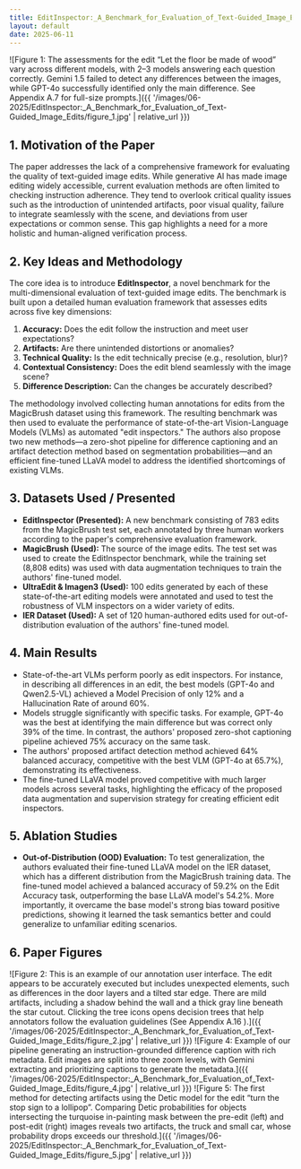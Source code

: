 ```yaml
---
title: EditInspector:_A_Benchmark_for_Evaluation_of_Text-Guided_Image_Edits
layout: default
date: 2025-06-11
---
```

![Figure 1: The assessments for the edit “Let the floor be made of wood” vary across different models, with 2–3 models answering each question correctly. Gemini 1.5 failed to detect any differences between the images, while GPT-4o successfully identified only the main difference. See Appendix A.7 for full-size prompts.]({{ '/images/06-2025/EditInspector:_A_Benchmark_for_Evaluation_of_Text-Guided_Image_Edits/figure_1.jpg' | relative_url }})
## 1. Motivation of the Paper
The paper addresses the lack of a comprehensive framework for evaluating the quality of text-guided image edits. While generative AI has made image editing widely accessible, current evaluation methods are often limited to checking instruction adherence. They tend to overlook critical quality issues such as the introduction of unintended artifacts, poor visual quality, failure to integrate seamlessly with the scene, and deviations from user expectations or common sense. This gap highlights a need for a more holistic and human-aligned verification process.

## 2. Key Ideas and Methodology
The core idea is to introduce **EditInspector**, a novel benchmark for the multi-dimensional evaluation of text-guided image edits. The benchmark is built upon a detailed human evaluation framework that assesses edits across five key dimensions:
1.  **Accuracy:** Does the edit follow the instruction and meet user expectations?
2.  **Artifacts:** Are there unintended distortions or anomalies?
3.  **Technical Quality:** Is the edit technically precise (e.g., resolution, blur)?
4.  **Contextual Consistency:** Does the edit blend seamlessly with the image scene?
5.  **Difference Description:** Can the changes be accurately described?

The methodology involved collecting human annotations for edits from the MagicBrush dataset using this framework. The resulting benchmark was then used to evaluate the performance of state-of-the-art Vision-Language Models (VLMs) as automated "edit inspectors." The authors also propose two new methods—a zero-shot pipeline for difference captioning and an artifact detection method based on segmentation probabilities—and an efficient fine-tuned LLaVA model to address the identified shortcomings of existing VLMs.

## 3. Datasets Used / Presented
*   **EditInspector (Presented):** A new benchmark consisting of 783 edits from the MagicBrush test set, each annotated by three human workers according to the paper's comprehensive evaluation framework.
*   **MagicBrush (Used):** The source of the image edits. The test set was used to create the EditInspector benchmark, while the training set (8,808 edits) was used with data augmentation techniques to train the authors' fine-tuned model.
*   **UltraEdit & Imagen3 (Used):** 100 edits generated by each of these state-of-the-art editing models were annotated and used to test the robustness of VLM inspectors on a wider variety of edits.
*   **IER Dataset (Used):** A set of 120 human-authored edits used for out-of-distribution evaluation of the authors' fine-tuned model.

## 4. Main Results
*   State-of-the-art VLMs perform poorly as edit inspectors. For instance, in describing all differences in an edit, the best models (GPT-4o and Qwen2.5-VL) achieved a Model Precision of only 12% and a Hallucination Rate of around 60%.
*   Models struggle significantly with specific tasks. For example, GPT-4o was the best at identifying the main difference but was correct only 39% of the time. In contrast, the authors' proposed zero-shot captioning pipeline achieved 75% accuracy on the same task.
*   The authors' proposed artifact detection method achieved 64% balanced accuracy, competitive with the best VLM (GPT-4o at 65.7%), demonstrating its effectiveness.
*   The fine-tuned LLaVA model proved competitive with much larger models across several tasks, highlighting the efficacy of the proposed data augmentation and supervision strategy for creating efficient edit inspectors.

## 5. Ablation Studies
*   **Out-of-Distribution (OOD) Evaluation:** To test generalization, the authors evaluated their fine-tuned LLaVA model on the IER dataset, which has a different distribution from the MagicBrush training data. The fine-tuned model achieved a balanced accuracy of 59.2% on the Edit Accuracy task, outperforming the base LLaVA model's 54.2%. More importantly, it overcame the base model's strong bias toward positive predictions, showing it learned the task semantics better and could generalize to unfamiliar editing scenarios.

## 6. Paper Figures
![Figure 2: This is an example of our annotation user interface. The edit appears to be accurately executed but includes unexpected elements, such as differences in the door layers and a tilted star edge. There are mild artifacts, including a shadow behind the wall and a thick gray line beneath the star cutout. Clicking the tree icons opens decision trees that help annotators follow the evaluation guidelines (See Appendix A.16 ).]({{ '/images/06-2025/EditInspector:_A_Benchmark_for_Evaluation_of_Text-Guided_Image_Edits/figure_2.jpg' | relative_url }})
![Figure 4: Example of our pipeline generating an instruction-grounded difference caption with rich metadata. Edit images are split into three zoom levels, with Gemini extracting and prioritizing captions to generate the metadata.]({{ '/images/06-2025/EditInspector:_A_Benchmark_for_Evaluation_of_Text-Guided_Image_Edits/figure_4.jpg' | relative_url }})
![Figure 5: The first method for detecting artifacts using the Detic model for the edit “turn the stop sign to a lollipop”. Comparing Detic probabilities for objects intersecting the turquoise in-painting mask between the pre-edit (left) and post-edit (right) images reveals two artifacts, the truck and small car, whose probability drops exceeds our threshold.]({{ '/images/06-2025/EditInspector:_A_Benchmark_for_Evaluation_of_Text-Guided_Image_Edits/figure_5.jpg' | relative_url }})
